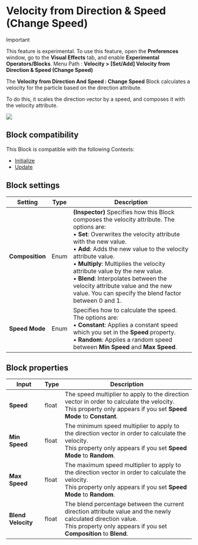 # Velocity from Direction & Speed (Change Speed)

> [!IMPORTANT]
> This feature is experimental. To use this feature, open the **Preferences** window, go to the **Visual Effects** tab, and enable **Experimental Operators/Blocks**.
Menu Path : **Velocity > [Set/Add] Velocity from Direction & Speed (Change Speed)**

The **Velocity from Direction And Speed : Change Speed** Block calculates a velocity for the particle based on the direction attribute.

To do this, it scales the direction vector by a speed, and composes it with the velocity attribute.

![](Images/Block-VelocityFromDirectionAndSpeed(ChangeSpeed)Example.gif)

## Block compatibility

This Block is compatible with the following Contexts:

- [Initialize](Context-Initialize.md)
- [Update](Context-Update.md)

## Block settings

| **Setting**     | **Type** | **Description**                                              |
| --------------- | -------- | ------------------------------------------------------------ |
| **Composition** | Enum     | **(Inspector)** Specifies how this Block composes the velocity attribute. The options are:<br/>&#8226; **Set**: Overwrites the velocity attribute with the new value.<br/>&#8226; **Add**: Adds the new value to the velocity attribute value.<br/>&#8226; **Multiply**: Multiplies the velocity attribute value by the new value.<br/>&#8226; **Blend**: Interpolates between the velocity attribute value and the new value. You can specify the blend factor between 0 and 1. |
| **Speed Mode**  | Enum     | Specifies how to calculate the speed. The options are:<br/>&#8226; **Constant**: Applies a constant speed which you set in the **Speed** property.<br/>&#8226; **Random**: Applies a random speed between **Min Speed** and **Max** **Speed**. |

## Block properties

| **Input**          | **Type** | **Description**                                              |
| ------------------ | -------- | ------------------------------------------------------------ |
| **Speed**          | float    | The speed multiplier to apply to the direction vector in order to calculate the velocity.<br/>This property only appears if you set **Speed Mode** to **Constant**. |
| **Min Speed**      | float    | The minimum speed multiplier to apply to the direction vector in order to calculate the velocity.<br/>This property only appears if you set **Speed Mode** to **Random**. |
| **Max Speed**      | float    | The maximum speed multiplier to apply to the direction vector in order to calculate the velocity.<br/>This property only appears if you set **Speed Mode** to **Random**. |
| **Blend Velocity** | float    | The blend percentage between the current direction attribute value and the newly calculated direction value.<br/>This property only appears if you set **Composition** to **Blend**. |
